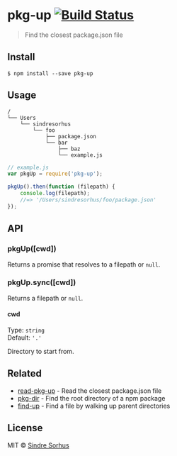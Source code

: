 # pkg-up [![Build Status](https://travis-ci.org/sindresorhus/pkg-up.svg?branch=master)](https://travis-ci.org/sindresorhus/pkg-up)

> Find the closest package.json file


## Install

```
$ npm install --save pkg-up
```


## Usage

```
/
└── Users
    └── sindresorhus
        └── foo
            ├── package.json
            └── bar
                ├── baz
                └── example.js
```

```js
// example.js
var pkgUp = require('pkg-up');

pkgUp().then(function (filepath) {
	console.log(filepath);
	//=> '/Users/sindresorhus/foo/package.json'
});
```


## API

### pkgUp([cwd])

Returns a promise that resolves to a filepath or `null`.

### pkgUp.sync([cwd])

Returns a filepath or `null`.

#### cwd

Type: `string`  
Default: `'.'`

Directory to start from.


## Related

- [read-pkg-up](https://github.com/sindresorhus/read-pkg-up) - Read the closest package.json file
- [pkg-dir](https://github.com/sindresorhus/pkg-dir) - Find the root directory of a npm package
- [find-up](https://github.com/sindresorhus/find-up) - Find a file by walking up parent directories


## License

MIT © [Sindre Sorhus](http://sindresorhus.com)
